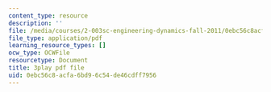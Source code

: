 ```yaml
---
content_type: resource
description: ''
file: /media/courses/2-003sc-engineering-dynamics-fall-2011/0ebc56c8acfa6bd96c54de46cdff7956_7kcWV6zlcRU.pdf
file_type: application/pdf
learning_resource_types: []
ocw_type: OCWFile
resourcetype: Document
title: 3play pdf file
uid: 0ebc56c8-acfa-6bd9-6c54-de46cdff7956
---
```

